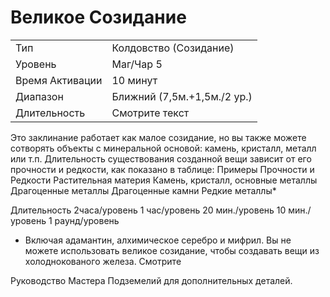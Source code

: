 
# Великое Созидание

| | |
|---|---|
|Тип|Колдовство (Созидание)|
|Уровень| Маг/Чар 5|
|Время Активации| 10 минут|
|Диапазон| Ближний (7,5м.+1,5м./2 ур.)|
|Длительность| Смотрите текст|

Это заклинание работает как малое
созидание, но вы также можете сотворять объекты с минеральной основой:
камень, кристалл, металл или т.п. Длительность существования созданной
вещи зависит от его прочности и редкости, как показано в таблице:
Примеры Прочности и
Редкости
Растительная материя
Камень, кристалл,
основные металлы
Драгоценные металлы
Драгоценные камни
Редкие металлы*

Длительность
2часа/уровень
1 час/уровень
20 мин./уровень
10 мин./уровень
1 раунд/уровень

* Включая адамантин, алхимическое
серебро и мифрил.
Вы не можете использовать великое созидание, чтобы создавать вещи
из холоднокованого железа. Смотрите

Руководство Мастера Подземелий для
дополнительных деталей.
